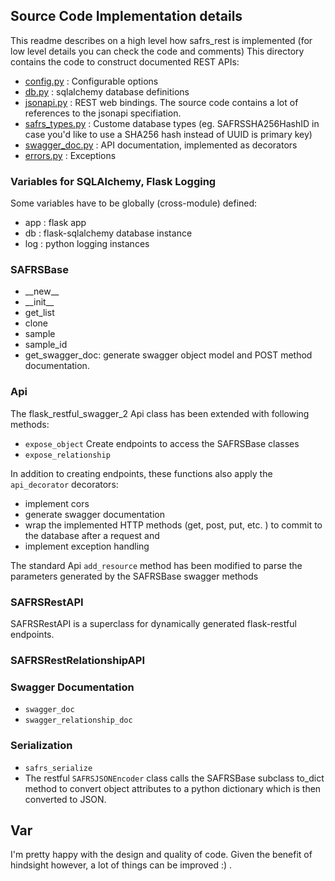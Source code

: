 ## Source Code Implementation details

This readme describes on a high level how safrs_rest is implemented (for low level details you can check the code and comments)
This directory contains the code to construct documented REST APIs:
- [config.py](config.py) : Configurable options
- [db.py](db.py) : sqlalchemy database definitions
- [jsonapi.py](jsonapi.py) : REST web bindings. The source code contains a lot of references to the jsonapi specifiation.
- [safrs_types.py](safrs_types.py) : Custome database types (eg. SAFRSSHA256HashID in case you'd like to use a SHA256 hash instead of UUID is primary key)
- [swagger_doc.py](swagger_doc.py) : API documentation, implemented as decorators
- [errors.py](errors.py) : Exceptions

### Variables for SQLAlchemy, Flask Logging

Some variables have to be globally (cross-module) defined:
- app : flask app
- db  : flask-sqlalchemy database instance
- log : python logging instances

### SAFRSBase

- \_\_new\_\_
- \_\_init\_\_
- get_list
- clone
- sample
- sample_id
- get_swagger_doc: generate swagger object model and POST method documentation.

### Api

The flask_restful_swagger_2 Api class has been extended with following methods:
- ```expose_object``` Create endpoints to access the SAFRSBase classes
- ```expose_relationship```

In addition to creating endpoints, these functions also apply the ```api_decorator``` decorators:
- implement cors
- generate swagger documentation
- wrap the implemented HTTP methods (get, post, put, etc. ) to commit to the database after a request and
- implement exception handling

The standard Api ```add_resource``` method has been modified to parse the parameters generated by the SAFRSBase swagger methods

### SAFRSRestAPI
SAFRSRestAPI is a superclass for dynamically generated flask-restful endpoints.

### SAFRSRestRelationshipAPI

### Swagger Documentation

- ```swagger_doc```
- ```swagger_relationship_doc```

### Serialization

- ```safrs_serialize```
- The restful ```SAFRSJSONEncoder``` class calls the SAFRSBase subclass to_dict method to convert object attributes to a python dictionary which is then converted to JSON.

## Var

I'm pretty happy with the design and quality of code. Given the benefit of hindsight however, a lot of things can be improved :) .
